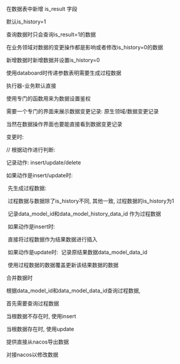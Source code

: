 在数据表中新增 is_result 字段

默认is_history=1

查询数据时只会查询is_result=1的数据



在业务领域对数据的变更操作都是影响或者修改is_history=0的数据

新增数据时新增数据并设置is_history=0



使用databoard时传递参数表明需要生成过程数据



执行器-业务默认直接



使用专门的函数用来为数据设置鉴权

需要一个专门的界面来展示数据变更记录: 原生领域/数据变更记录

当然在数据操作界面也要能直接看到数据变更记录



变更时:

// 根据动作进行判断:

记录动作: insert/update/delete

如果动作是insert/update时:

​	先生成过程数据:

​		过程数据与数据除了is_history不同, 其他一致, 过程数据的is_history为1

​		记录data_model_id和data_model_history_data_id 作为过程数据

​	如果动作是insert时:

​		直接将过程数据作为结果数据进行插入

​	如果动作是update时:
​		记录原结果数据data_model_data_id

​		使用过程数据的数据覆盖更新该结果数据的数据





合并数据时

根据data_model_id和data_model_data_id查询过程数据, 

首先需要查询过程数据

当根数据不存在时, 使用insert

当根数据存在时, 使用update



提供直接从nacos导出数据

对接nacos以修改数据

